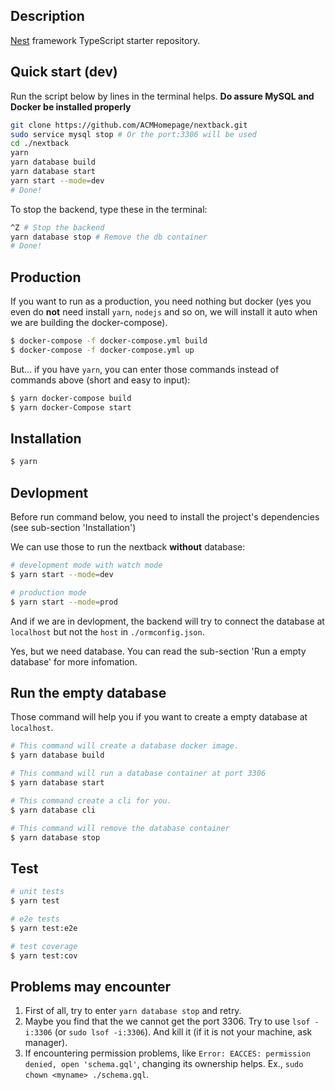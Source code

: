 ## Description

[Nest](https://github.com/nestjs/nest) framework TypeScript starter repository.

## Quick start (dev)

Run the script below by lines in the terminal helps.
**Do assure MySQL and Docker be installed properly**
```bash
git clone https://github.com/ACMHomepage/nextback.git
sudo service mysql stop # Or the port:3306 will be used
cd ./nextback
yarn
yarn database build
yarn database start
yarn start --mode=dev
# Done!
```

To stop the backend, type these in the terminal:

```bash
^Z # Stop the backend
yarn database stop # Remove the db container
# Done!
```

## Production

If you want to run as a production, you need nothing but docker (yes you even do **not** need install `yarn`, `nodejs` and so on, we will install it auto when we are building the docker-compose).

```bash
$ docker-compose -f docker-compose.yml build
$ docker-compose -f docker-compose.yml up
```

But... if you have `yarn`, you can enter those commands instead of commands above (short and easy to input):

```bash
$ yarn docker-compose build
$ yarn docker-Compose start
```

## Installation

```bash
$ yarn
```

## Devlopment

Before run command below, you need to install the project's dependencies (see sub-section 'Installation')

We can use those to run the nextback **without** database:

```bash
# development mode with watch mode
$ yarn start --mode=dev

# production mode
$ yarn start --mode=prod
```

And if we are in devlopment, the backend will try to connect the database at `localhost` but not the `host` in `./ormconfig.json`.

Yes, but we need database. You can read the sub-section 'Run a empty database' for more infomation.

## Run the empty database

Those command will help you if you want to create a empty database at `localhost`.

```bash
# This command will create a database docker image.
$ yarn database build

# This command will run a database container at port 3306
$ yarn database start

# This command create a cli for you.
$ yarn database cli

# This command will remove the database container
$ yarn database stop
```

## Test

```bash
# unit tests
$ yarn test

# e2e tests
$ yarn test:e2e

# test coverage
$ yarn test:cov
```

## Problems may encounter

1. First of all, try to enter `yarn database stop` and retry.
2. Maybe you find that the we cannot get the port 3306. Try to use `lsof -i:3306` (or `sudo lsof -i:3306`). And kill it (if it is not your machine, ask manager).
3. If encountering permission problems, like `Error: EACCES: permission denied, open 'schema.gql'`, changing its ownership helps. Ex., `sudo chown <myname> ./schema.gql`.